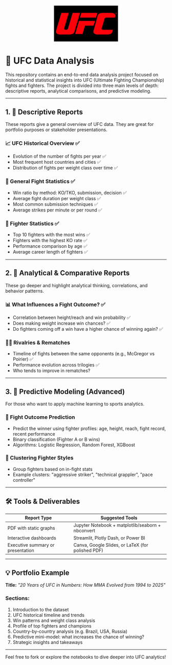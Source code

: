<p align="center">
  <img src="images/ufc-logo.jpg" alt="UFC Logo" width="200"/>
</p>


# 🥋 UFC Data Analysis

This repository contains an end-to-end data analysis project focused on historical and statistical insights into UFC (Ultimate Fighting Championship) fights and fighters. The project is divided into three main levels of depth: descriptive reports, analytical comparisons, and predictive modeling.

---

## 1. 🎯 Descriptive Reports

These reports give a general overview of UFC data. They are great for portfolio purposes or stakeholder presentations.

### 📈 UFC Historical Overview ✅
- Evolution of the number of fights per year ✅
- Most frequent host countries and cities ✅
- Distribution of fights per weight class over time ✅

### 🥊 General Fight Statistics ✅
- Win ratio by method: KO/TKO, submission, decision ✅
- Average fight duration per weight class ✅
- Most common submission techniques ✅
- Average strikes per minute or per round ✅

### 🧍 Fighter Statistics ✅
- Top 10 fighters with the most wins ✅
- Fighters with the highest KO rate ✅
- Performance comparison by age ✅
- Average career length of fighters ✅

---

## 2. 🧠 Analytical & Comparative Reports

These go deeper and highlight analytical thinking, correlations, and behavior patterns.

### 📊 What Influences a Fight Outcome? ✅
- Correlation between height/reach and win probability ✅
- Does making weight increase win chances? ✅
- Do fighters coming off a win have a higher chance of winning again? ✅

### 🤼‍♂️ Rivalries & Rematches
- Timeline of fights between the same opponents (e.g., McGregor vs Poirier) ✅
- Performance evolution across trilogies ✅
- Who tends to improve in rematches?

---

## 3. 🤖 Predictive Modeling (Advanced)

For those who want to apply machine learning to sports analytics.

### 🧪 Fight Outcome Prediction
- Predict the winner using fighter profiles: age, height, reach, fight record, recent performance
- Binary classification (Fighter A or B wins)
- Algorithms: Logistic Regression, Random Forest, XGBoost

### 📌 Clustering Fighter Styles
- Group fighters based on in-fight stats
- Example clusters: "aggressive striker", "technical grappler", "pace controller"

---

## 🛠️ Tools & Deliverables

| Report Type                         | Suggested Tools                                 |
|------------------------------------|-------------------------------------------------|
| PDF with static graphs             | Jupyter Notebook + matplotlib/seaborn + nbconvert |
| Interactive dashboards             | Streamlit, Plotly Dash, or Power BI            |
| Executive summary or presentation  | Canva, Google Slides, or LaTeX (for polished PDF) |

---

## 💡 Portfolio Example

**Title:** _"20 Years of UFC in Numbers: How MMA Evolved from 1994 to 2025"_

### Sections:
1. Introduction to the dataset
2. UFC historical timeline and trends
3. Win patterns and weight class analysis
4. Profile of top fighters and champions
5. Country-by-country analysis (e.g. Brazil, USA, Russia)
6. Predictive mini-model: what increases the chance of winning?
7. Strategic insights and takeaways

---

Feel free to fork or explore the notebooks to dive deeper into UFC analytics!
